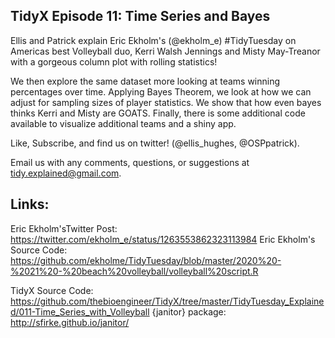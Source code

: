 ## TidyX Episode 11: Time Series and Bayes

Ellis and Patrick explain Eric Ekholm's (@ekholm_e) #TidyTuesday on Americas best Volleyball duo, Kerri Walsh Jennings and Misty May-Treanor with a gorgeous column plot with rolling statistics! 

We then explore the same dataset more looking at teams winning percentages over time. Applying Bayes Theorem, we look at how we can adjust for sampling sizes of player statistics. We show that how even bayes thinks Kerri and Misty are GOATS. Finally, there is some additional code available to visualize additional teams and a shiny app.

Like, Subscribe, and find us on twitter! (@ellis_hughes, @OSPpatrick).

Email us with any comments, questions, or suggestions at tidy.explained@gmail.com.

## Links:
Eric Ekholm'sTwitter Post: 
https://twitter.com/ekholm_e/status/1263553862323113984
Eric Ekholm's Source Code:
https://github.com/ekholme/TidyTuesday/blob/master/2020%20-%2021%20-%20beach%20volleyball/volleyball%20script.R

TidyX Source Code:
https://github.com/thebioengineer/TidyX/tree/master/TidyTuesday_Explained/011-Time_Series_with_Volleyball
{janitor} package:
http://sfirke.github.io/janitor/